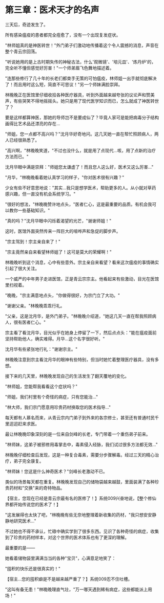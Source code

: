 # 第三章：医术天才的名声

三天后，奇迹发生了。

所有感染瘟疫的患者都完全痊愈了，没有一个出现复发症状。

"林师姐真的是神医转世！"外门弟子们激动地传播着这个令人震撼的消息，声音在整个青云宗回荡。

"听说她用的是上古时期失传的神秘古法，什么'观微镜'、'培元皿'、'炼丹炉'的，完全听不懂但感觉好厉害！"一个师弟眉飞色舞地描述着。

"连那些修行了几十年的长老们都束手无策的可怕瘟疫，林师姐一出手就彻底解决了！而且用时这么短，简直不可思议！"另一个师妹满脸崇拜。

林晚晚正在医馆里仔细收拾各种医疗器具，听到外面越来越夸张的议论声和赞美声，有些哭笑不得地摇摇头。她只是用了现代医学知识而已，怎么就成了神医转世了？

要是这样都算神医，那她的导师岂不是要成仙了？毕竟人家可是能把病毒分子结构画得比艺术品还漂亮的存在...

"师姐，您一点都不高兴吗？"沈月华好奇地问。这几天她一直在帮忙照顾病人，两人已经很熟悉了。

"高兴啊，"林晚晚笑道，"不过也没什么，就是用了点现代...咳，用了点新的治疗方法而已。"

沈月华眼中满是崇拜："师姐您太谦虚了！而且您人这么好，医术又这么厉害..."

"月华，"林晚晚看着她认真学习的样子，"你对医术很有兴趣？"

少女有些不好意思地说："其实...我只是想学医术，帮助更多的人。从小就对草药感兴趣，但一直没有机会系统学习。"

"很好的想法，"林晚晚赞许地点头，"医者仁心，这是最重要的品质。有机会我可以教你一些基础知识。"

"真的吗？"沈月华眼中闪烁着渴望的光芒，"谢谢师姐！"

这时，医馆外面突然传来一阵巨大的喧哗声和急促的脚步声。

"宗主驾到！宗主亲自来了！"

"宗主竟然亲自来看望林师姐了！这可是莫大的荣耀啊！"

林晚晚听到这个消息，心中有些意外。宗主亲自来看望？看来这次瘟疫的事情确实引起了很大关注。

一个威严的中年男子走进医馆，正是青云宗宗主。他看起来有些激动，目光在医馆里扫视着。

"晚晚，"宗主满意地点头，"你做得很好，为宗门立了大功。"

"谢谢父亲。"林晚晚乖乖行礼。

"父亲，这是沈月华，是外门弟子。"林晚晚介绍道，"她这几天一直在帮我照顾病人，很有医者仁心。"

宗主看了看沈月华，目光似乎在她身上停留了一下，然后点点头："能在瘟疫面前坚持帮助他人，确实难得。月华...这个名字很好听。"

沈月华有些紧张地行礼："谢谢宗主。"

林晚晚注意到宗主看沈月华的眼神有些特别，但当时她忙着整理医疗器具，没有多想。

接下来的几天里，林晚晚发现自己的生活发生了翻天覆地的变化。

"林师姐，您能帮我看看这个症状吗？"

"师姐，我们村里有个奇怪的病症，只有您能治..."

"林大师，我们宗门愿意用珍贵药材换取您的医术指导..."

每天都有人慕名而来，从青云宗内门弟子到外来的各宗修士，甚至还有普通村民千里迢迢赶来求医。

最让林晚晚印象深刻的是一位来自剑峰的长老，专门带着一个重伤弟子前来。

"林师妹，这弟子被邪修用毒掌击中，毒素侵入经脉，我们试过很多方法都无效..."

林晚晚仔细检查后发现，这是一种复合毒素，需要分步骤解毒。经过三天的精心治疗，弟子完全康复。

"林师妹！您这是什么神奇医术？"剑峰长老激动不已。

类似的场景每天都在重复。林晚晚发现自己的储物袋越来越鼓，里面装满了各种珍贵药材和"交换"来的奇特物品。

【宿主，您现在已经是青云宗最有名的医修了！】系统009兴奋地说，【整个修仙界都开始传说您的医术了！】

"这发展得也太快了吧，"林晚晚有些无奈地整理着新收集的药材，"我只想安安静静地研究医术..."

不过她也不得不承认，忙碌中确实学到了很多东西。见识了各种奇怪的病症，收集到了珍贵的药材样本，对这个世界的医术体系也有了更深的理解。

最重要的是——

她看着储物袋里满满当当的各种"宝贝"，心满意足地笑了：

"囤积的快乐还是很真实的！"

【宿主...您的囤积癖是不是越来越严重了？】系统009忍不住吐槽。

"这叫有备无患！"林晚晚理直气壮，"万一哪天遇到稀有病症，这些都能派上用场！"